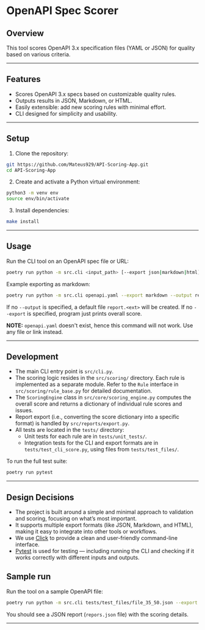 # OpenAPI Spec Scorer

## Overview

This tool scores OpenAPI 3.x specification files (YAML or JSON) for quality based on various criteria.

---

## Features

- Scores OpenAPI 3.x specs based on customizable quality rules.
- Outputs results in JSON, Markdown, or HTML.
- Easily extensible: add new scoring rules with minimal effort.
- CLI designed for simplicity and usability.


---

## Setup

1. Clone the repository:

```bash
git https://github.com/Mateus929/API-Scoring-App.git
cd API-Scoring-App
```

2. Create and activate a Python virtual environment:

```bash
python3 -m venv env
source env/bin/activate 
```

3. Install dependencies:

```bash
make install
```

---

## Usage

Run the CLI tool on an OpenAPI spec file or URL:

```bash
poetry run python -m src.cli <input_path> [--export json|markdown|html] [--output <output_file>]
```

Example exporting as markdown:

```bash
poetry run python -m src.cli openapi.yaml --export markdown --output report.md
```
If no `--output` is specified, a default file `report.<ext>` will be created. If no `--export` is specified, program just prints overall score.

**NOTE:** `openapi.yaml` doesn't exist, hence this command will not work. Use any file or link instead.

---

## Development

- The main CLI entry point is `src/cli.py`.
- The scoring logic resides in the `src/scoring/` directory. Each rule is implemented as a separate module. Refer to the `Rule` interface in `src/scoring/rule_base.py` for detailed documentation.
- The `ScoringEngine` class in `src/core/scoring_engine.py` computes the overall score and returns a dictionary of individual rule scores and issues.
- Report export (i.e., converting the score dictionary into a specific format) is handled by `src/reports/export.py`.
- All tests are located in the `tests/` directory:
  - Unit tests for each rule are in `tests/unit_tests/`.
  - Integration tests for the CLI and export formats are in `tests/test_cli_score.py`, using files from `tests/test_files/`.

To run the full test suite:

```bash
poetry run pytest
```
---

## Design Decisions

- The project is built around a simple and minimal approach to validation and scoring, focusing on what’s most important.
- It supports multiple export formats (like JSON, Markdown, and HTML), making it easy to integrate into other tools or workflows.
- We use [Click](https://click.palletsprojects.com/) to provide a clean and user-friendly command-line interface.
- [Pytest](https://docs.pytest.org/) is used for testing — including running the CLI and checking if it works correctly with different inputs and outputs.


## Sample run

Run the tool on a sample OpenAPI file:

```bash
poetry run python -m src.cli tests/test_files/file_35_50.json --export json
```

You should see a JSON report (`repors.json` file) with the scoring details.

---
